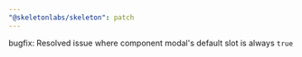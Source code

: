 ```yaml
---
"@skeletonlabs/skeleton": patch
---
```


bugfix: Resolved issue where component modal's default slot is always `true`
